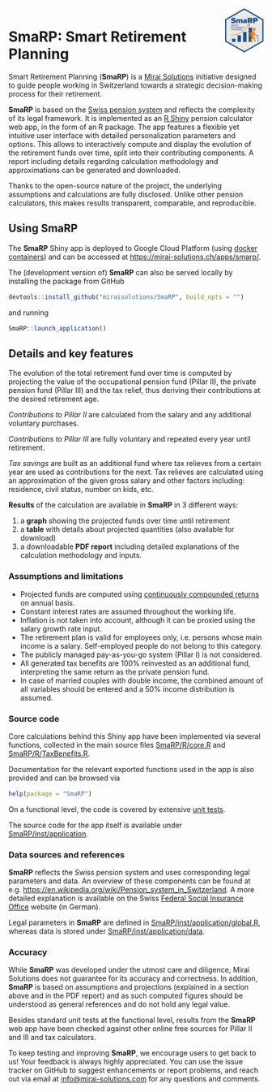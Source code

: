 <!--# The Swiss social security system, considered as one of the most robust, is based on a three-pillar regime.
# The first Pillar, common to most developed countries, is a state-run pay-as-you-earn system with minimum benefits.
# The voluntary contribution (Pillar III) is a privately-run, tax-deductible insurance fund.
# At the heart of the Swiss system is the so-called Pillar II, a compulsory, tax-deductible company occupational pension insurance fund.
# Voluntary additional Pillar II buy-ins are regulated but allow for benefits improvement at retirement age while reducing the tax burden during the working career.
# The complexity is further increased by a municipality-dependent taxation.
# Altogether this calls for an early-stage conscious approach towards retirement planning.
# However, it is not straight-forward to assess effects of elements such as early retirement, moving to a different canton or applying a different voluntary pension schema.
# SmaRP, Smart Retirement Planning, supports the users in an educated decision-making process.
-->

<img src="inst/application/www/SmaRPSticker.png" align="right" width="15%" height="15%"/>

# SmaRP: Smart Retirement Planning

Smart Retirement Planning (**SmaRP**) is a [Mirai Solutions](https://mirai-solutions.ch/) initiative designed to guide people working in Switzerland towards a strategic decision-making process for their retirement.

**SmaRP** is based on the [Swiss pension system](https://en.wikipedia.org/wiki/Pension_system_in_Switzerland) and reflects the complexity of its legal framework.
It is implemented as an [R Shiny](https://shiny.rstudio.com/) pension calculator web app, in the form of an R package.
The app features a flexible yet intuitive user interface with detailed personalization parameters and options.
This allows to interactively compute and display the evolution of the retirement funds over time, split into their contributing components.
A report including details regarding calculation methodology and approximations can be generated and downloaded.

Thanks to the open-source nature of the project, the underlying assumptions and calculations are fully disclosed.
Unlike other pension calculators, this makes results transparent, comparable, and reproducible.


## Using SmaRP

The **SmaRP** Shiny app is deployed to Google Cloud Platform (using [docker
containers](https://www.docker.com/resources/what-container)) and can be
accessed at https://mirai-solutions.ch/apps/smarp/.

The (development version of) **SmaRP** can also be served locally by installing the package from GitHub
<!-- argument build_vignettes not available anymore (r-lib/remotes#353), build_opts = "" for a full installation including vignettes  -->
``` r
devtools::install_github("miraisolutions/SmaRP", build_opts = "")
```
and running
``` r
SmaRP::launch_application()
```


## Details and key features

The evolution of the total retirement fund over time is computed by projecting the value of the occupational pension fund (Pillar II), the private pension fund (Pillar III) and the tax relief, thus deriving their contributions at the desired retirement age.

*Contributions to Pillar II* are calculated from the salary and any additional voluntary purchases.

*Contributions to Pillar III* are fully voluntary and repeated every year until retirement.

*Tax savings* are built as an additional fund where tax relieves from a certain year are used as contributions for the next. Tax relieves are calculated using an approximation of the given gross salary and other factors including: residence, civil status, number on kids, etc. 

**Results** of the calculation are available in **SmaRP** in 3 different ways:

1. a **graph** showing the projected funds over time until retirement
2. a **table** with details about projected quantities (also available for download)
3. a downloadable **PDF report** including detailed explanations of the calculation methodology and inputs.


### Assumptions and limitations

- Projected funds are computed using [continuously compounded returns](https://en.wikipedia.org/wiki/Compound_interest#Continuous_compounding) on annual basis.
- Constant interest rates are assumed throughout the working life.
- Inflation is not taken into account, although it can be proxied using the salary growth rate input.
- The retirement plan is valid for employees only, i.e. persons whose main income is a salary. Self-employed people do not belong to this category.
- The publicly managed pay-as-you-go system (Pillar I) is not considered.
- All generated tax benefits are 100% reinvested as an additional fund, interpreting the same return as the private pension fund.
- In case of married couples with double income, the combined amount of all variables should be entered and a 50% income distribution is assumed.


### Source code

Core calculations behind this Shiny app have been implemented via several functions, collected in the main source files [SmaRP/R/core.R](https://github.com/miraisolutions/SmaRP/blob/master/R/core.R) and [SmaRP/R/TaxBenefits.R](https://github.com/miraisolutions/SmaRP/blob/master/R/TaxBenefit.R).

Documentation for the relevant exported functions used in the app is also provided and can be browsed via
``` r
help(package = "SmaRP")
```
On a functional level, the code is covered by extensive [unit tests](https://github.com/miraisolutions/SmaRP/tree/master/tests/testthat).


The source code for the app itself is available under  [SmaRP/inst/application](https://github.com/miraisolutions/SmaRP/blob/master/inst/application).


### Data sources and references

**SmaRP** reflects the Swiss pension system and uses corresponding legal parameters and data.
An overview of these components can be found at e.g. https://en.wikipedia.org/wiki/Pension_system_in_Switzerland.
A more detailed explanation is available on the Swiss [Federal Social Insurance Office](https://www.bsv.admin.ch/bsv/de/home/sozialversicherungen/ueberblick.html) website (in German).


Legal parameters in **SmaRP** are defined in [SmaRP/inst/application/global.R](https://github.com/miraisolutions/SmaRP/blob/master/inst/application/global.R), whereas data is stored under  [SmaRP/inst/application/data](https://github.com/miraisolutions/SmaRP/blob/master/inst/application/data).


### Accuracy

While **SmaRP** was developed under the utmost care and diligence, Mirai Solutions does not guarantee for its accuracy and correctness. In addition, **SmaRP** is based on assumptions and projections (explained in a section above and in the PDF report) and as such computed figures should be understood as general references and do not hold any legal value.

Besides standard unit tests at the functional level, results from the **SmaRP** web app have been checked against other online free sources for Pillar II and III and tax calculators.

To keep testing and improving **SmaRP**, we encourage users to get back to us! Your feedback is always highly appreciated. You can use the issue tracker on GitHub to suggest enhancements or report problems, and reach out via email at info@mirai-solutions.com for any questions and comments.
